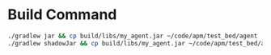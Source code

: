 # Build Command
```bash
./gradlew jar && cp build/libs/my_agent.jar ~/code/apm/test_bed/agent
./gradlew shadowJar && cp build/libs/my_agent.jar ~/code/apm/test_bed/agent
```